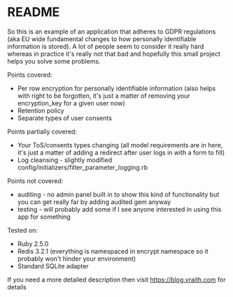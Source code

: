 # README

So this is an example of an application that adheres to GDPR regulations (aka EU wide fundamental changes to how personally identifiable information is stored).
A lot of people seem to consider it really hard whereas in practice it's really not that bad and hopefully this small project helps you solve some problems.  

Points covered:

* Per row encryption for personally identifiable information (also helps with right to be forgotten, it's just a matter of removing your encryption_key for a given user now)
* Retention policy
* Separate types of user consents

Points partially covered:

* Your ToS/consents types changing (all model requirements are in here, it's just a matter of adding a redirect after user logs in with a form to fill)
* Log cleansing - slightly modified config/initializers/filter_parameter_logging.rb

Points not covered:

* auditing - no admin panel built in to show this kind of functionality but you can get really far by adding audited gem anyway
* testing - will probably add some if I see anyone interested in using this app for something

Tested on:

* Ruby 2.5.0
* Redis 3.2.1 (everything is namespaced in encrypt namespace so it probably won't hinder your environment)
* Standard SQLite adapter


If you need a more detailed description then visit https://blog.vraith.com for details
